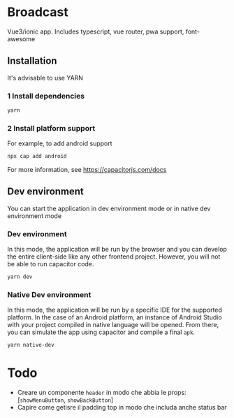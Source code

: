 # Broadcast
Vue3/ionic app. Includes typescript, vue router, pwa support, font-awesome

## Installation

It's advisable to use YARN

### 1 Install dependencies
```sh
yarn
```

### 2 Install platform support

For example, to add android support
```sh
npx cap add android
```

For more information, see https://capacitorjs.com/docs

## Dev environment

You can start the application in dev environment mode or in native dev environment mode

### Dev environment

In this mode, the application will be run by the browser and you can develop the entire client-side like any other frontend project. However, you will not be able to run capacitor code.

```sh
yarn dev
```

### Native Dev environment

In this mode, the application will be run by a specific IDE for the supported platform. In the case of an Android platform, an instance of Android Studio with your project compiled in native language will be opened. From there, you can simulate the app using capacitor and compile a final `apk`.

```sh
yarn native-dev
```

# Todo

- Creare un componente `header` in modo che abbia le props: [`showMenuButton`, `showBackButton`]
- Capire come getisre il padding top in modo che includa anche status bar








